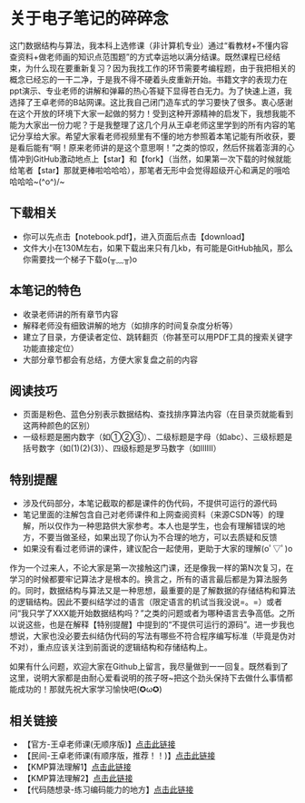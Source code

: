# 关于电子笔记的碎碎念
这门数据结构与算法，我本科上选修课（非计算机专业）通过“看教材+不懂内容查资料+做老师画的知识点范围题”的方式幸运地以满分结课。既然课程已经结束，为什么现在要重新复习？因为我找工作的环节需要考编程题，由于我把相关的概念已经忘的一干二净，于是我不得不硬着头皮重新开始。书籍文字的表现力在ppt演示、专业老师的讲解和弹幕的热心答疑下显得苍白无力。为了快速上道，我选择了王卓老师的B站网课。这比我自己闭门造车式的学习要快了很多。衷心感谢在这个开放的环境下大家一起做的努力！受到这种开源精神的启发下，我想我能不能为大家出一份力呢？于是我整理了这几个月从王卓老师这里学到的所有内容的笔记分享给大家。希望大家看老师视频里有不懂的地方参照着本笔记能有所收获，要是看后能有“啊！原来老师讲的是这个意思啊！”之类的惊叹，然后怀揣着澎湃的心情冲到GitHub激动地点上【star】和【fork】（当然，如果第一次下载的时候就能给笔者【star】那就更棒啦哈哈哈），那笔者无形中会觉得超级开心和满足的哦哈哈哈哈~\(^o^)/~
## 下载相关
* 你可以先点击【notebook.pdf】，进入页面后点击【download】
* 文件大小在130M左右，如果下载出来只有几kb，有可能是GitHub抽风，那么你需要找一个梯子下载o(╥﹏╥)o
## 本笔记的特色
* 收录老师讲的所有章节内容
* 解释老师没有细致讲解的地方（如排序的时间复杂度分析等）
* 建立了目录，方便读者定位、跳转翻页（你甚至可以用PDF工具的搜索关键字功能直接定位）
* 大部分章节都会有总结，方便大家复盘之前的内容
## 阅读技巧
* 页面是粉色、蓝色分别表示数据结构、查找排序算法内容（在目录页就能看到这两种颜色的区别）
* 一级标题是圈内数字（如①②③）、二级标题是字母（如abc）、三级标题是括号数字（如(1)(2)(3)）、四级标题是罗马数字（如ⅠⅡⅢ）
## 特别提醒
* 涉及代码部分，本笔记截取的都是课件的伪代码，不提供可运行的源代码
* 笔记里面的注解包含自己对老师课件和上网查阅资料（来源CSDN等）的理解，所以仅作为一种思路供大家参考。本人也是学生，也会有理解错误的地方，不要当做圣经，如果出现了你认为不合理的地方，可以去质疑和反馈
* 如果没有看过老师讲的课件，建议配合一起使用，更助于大家的理解(oﾟ▽ﾟ)o  

作为一个过来人，不论大家是第一次接触这门课，还是像我一样的第N次复习，在学习的时候都要牢记算法才是根本的。换言之，所有的语言最后都是为算法服务的。同时，数据结构与算法又是一种思想，最重要的是了解数据的存储结构和算法的逻辑结构。因此不要纠结学过的语言（限定语言的机试当我没说=。=）或者问“我只学了XXX能开始数据结构吗？”之类的问题或者为哪种语言去争高低。之所以说这些，也是在解释【特别提醒】中提到的“不提供可运行的源码”。进一步我也想说，大家也没必要去纠结伪代码的写法有哪些不符合程序编写标准（毕竟是伪对不对），重点应该关注到前面说的逻辑结构和存储结构上。

如果有什么问题，欢迎大家在Github上留言，我尽量做到一一回复。既然看到了这里，说明大家都是由耐心爱看说明的孩子呀~把这个劲头保持下去做什么事情都能成功的！那就先祝大家学习愉快吧(✪ω✪)
## 相关链接
* 【官方-王卓老师课(无顺序版)】[点击此链接](https://space.bilibili.com/40323036?spm_id_from=333.788.b_765f7570696e666f.2)
* 【民间-王卓老师课(有顺序版，推荐！！)】[点击此链接](https://www.bilibili.com/video/BV1nJ411V7bd?spm_id_from=333.337.search-card.all.click&vd_source=d37ce6ef458aa3529a337412aa88ebbc)
* 【KMP算法理解1】[点击此链接](https://www.bilibili.com/video/BV16X4y137qw?mid=92631095&p=1&share_from=ugc&share_medium=android&share_plat=android&share_session_id=af8db6b9-31b7-4be5-8975-84cd14cf2ef7&share_source=WEIXIN&share_tag=s_i&timestamp=1657961590&unique_k=0S1xXpx&vd_source=d37ce6ef458aa3529a337412aa88ebbc)
* 【KMP算法理解2】[点击此链接](https://www.cnblogs.com/BlackString/p/13175632.html)
* 【代码随想录-练习编码能力的地方】[点击此链接](https://programmercarl.com/)
